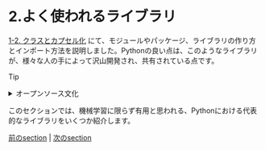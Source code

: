 # 2.よく使われるライブラリ

[1-2. クラスとカプセル化](../section1/1-2.md) にて、モジュールやパッケージ、ライブラリの作り方とインポート方法を説明しました。Pythonの良い点は、このようなライブラリが、様々な人の手によって沢山開発され、共有されている点です。

> [!TIP]
> <details>
> <summary>オープンソース文化</summary>
> 
> CSの界隈では、伝統的にソフトウェアのソースコード（プログラムそのもの）を広く公開、共有する文化があります。そのようなソフトウェアは **オープンソース** であると言われます。これは数物系の研究者が論文をarXivに投稿して誰でも読めるようにするのと精神的には似ています。
> 
> 公開したプログラムに対しての権利関係の取り決めを **ライセンス** といいます。ライセンスにはいくつか種類があるので、一度調べてみると良いかと思います。
> </details>

このセクションでは、機械学習に限らず有用と思われる、Pythonにおける代表的なライブラリをいくつか紹介します。

[前のsection](../section1/1-3.md) | [次のsection](2-1.md)